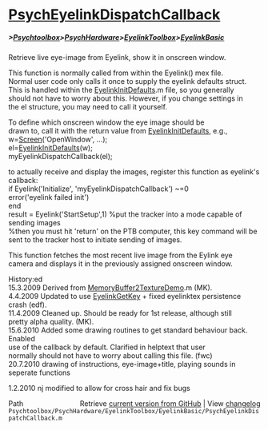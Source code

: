 # [PsychEyelinkDispatchCallback](PsychEyelinkDispatchCallback)
##### >[Psychtoolbox](Psychtoolbox)>[PsychHardware](PsychHardware)>[EyelinkToolbox](EyelinkToolbox)>[EyelinkBasic](EyelinkBasic)

Retrieve live eye-image from Eyelink, show it in onscreen window.  
  
This function is normally called from within the Eyelink() mex file.  
Normal user code only calls it once to supply the eyelink defaults struct.  
This is handled within the [EyelinkInitDefaults](EyelinkInitDefaults).m file, so you generally  
should not have to worry about this. However, if you change settings in  
the el structure, you may need to call it yourself.  
  
To define which onscreen window the eye image should be  
drawn to, call it with the return value from [EyelinkInitDefaults](EyelinkInitDefaults), e.g.,  
w=[Screen](Screen)('OpenWindow', ...);  
el=[EyelinkInitDefaults](EyelinkInitDefaults)(w);  
myEyelinkDispatchCallback(el);  
  
  
to actually receive and display the images, register this function as eyelink's callback:  
if Eyelink('Initialize', 'myEyelinkDispatchCallback') ~=0  
    error('eyelink failed init')  
end  
result = Eyelink('StartSetup',1) %put the tracker into a mode capable of sending images  
%then you must hit 'return' on the PTB computer, this key command will be sent to the tracker host to initiate sending of images.  
  
This function fetches the most recent live image from the Eylink eye  
camera and displays it in the previously assigned onscreen window.  
  
History:ed  
15.3.2009 Derived from [MemoryBuffer2TextureDemo](MemoryBuffer2TextureDemo).m (MK).  
 4.4.2009 Updated to use [EyelinkGetKey](EyelinkGetKey) + fixed eyelinktex persistence crash (edf).  
11.4.2009 Cleaned up. Should be ready for 1st release, although still  
          pretty alpha quality. (MK).  
15.6.2010 Added some drawing routines to get standard behaviour back. Enabled  
          use of the callback by default. Clarified in helptext that user  
          normally should not have to worry about calling this file. (fwc)  
20.7.2010 drawing of instructions, eye-image+title, playing sounds in seperate functions  
  
1.2.2010 nj modified to allow for cross hair and fix bugs  




<div class="code_header" style="text-align:right;">
  <span style="float:left;">Path&nbsp;&nbsp;</span> <span class="counter">Retrieve <a href=
  "https://raw.github.com/Psychtoolbox-3/Psychtoolbox-3/beta/Psychtoolbox/PsychHardware/EyelinkToolbox/EyelinkBasic/PsychEyelinkDispatchCallback.m">current version from GitHub</a> | View <a href=
  "https://github.com/Psychtoolbox-3/Psychtoolbox-3/commits/beta/Psychtoolbox/PsychHardware/EyelinkToolbox/EyelinkBasic/PsychEyelinkDispatchCallback.m">changelog</a></span>
</div>
<div class="code">
  <code>Psychtoolbox/PsychHardware/EyelinkToolbox/EyelinkBasic/PsychEyelinkDispatchCallback.m</code>
</div>

